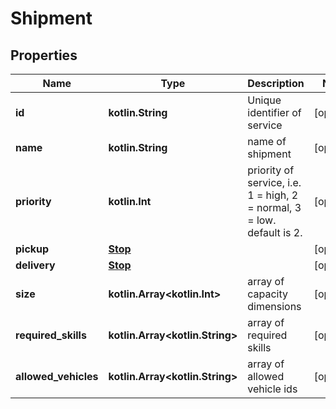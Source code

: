 
# Shipment

## Properties
Name | Type | Description | Notes
------------ | ------------- | ------------- | -------------
**id** | **kotlin.String** | Unique identifier of service |  [optional]
**name** | **kotlin.String** | name of shipment |  [optional]
**priority** | **kotlin.Int** | priority of service, i.e. 1 &#x3D; high, 2 &#x3D; normal, 3 &#x3D; low. default is 2. |  [optional]
**pickup** | [**Stop**](Stop.md) |  |  [optional]
**delivery** | [**Stop**](Stop.md) |  |  [optional]
**size** | **kotlin.Array&lt;kotlin.Int&gt;** | array of capacity dimensions |  [optional]
**required_skills** | **kotlin.Array&lt;kotlin.String&gt;** | array of required skills |  [optional]
**allowed_vehicles** | **kotlin.Array&lt;kotlin.String&gt;** | array of allowed vehicle ids |  [optional]



